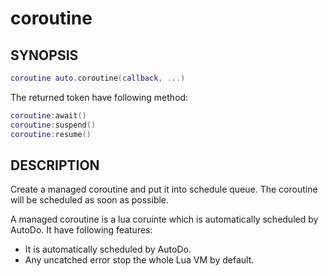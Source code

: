 # coroutine

## SYNOPSIS

```lua
coroutine auto.coroutine(callback, ...)
```

The returned token have following method:

```lua
coroutine:await()
coroutine:suspend()
coroutine:resume()
```

## DESCRIPTION

Create a managed coroutine and put it into schedule queue. The coroutine will be scheduled as soon as possible.

A managed coroutine is a lua coruinte which is automatically scheduled by AutoDo. It have following features:
+ It is automatically scheduled by AutoDo.
+ Any uncatched error stop the whole Lua VM by default.


